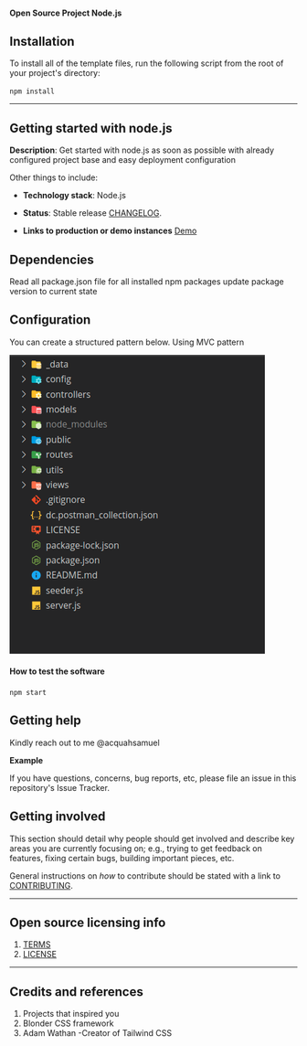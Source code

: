 #### Open Source Project Node.js

## Installation

To install all of the template files, run the following script from the root of your project's directory:

``
npm install
``

---
## Getting started with node.js

**Description**:
Get started with node.js as soon as possible with already configured
project base and easy deployment configuration

Other things to include:

- **Technology stack**: Node.js

* **Status**: Stable release [CHANGELOG](CHANGELOG.md).

* **Links to production or demo instances**
  [Demo]()

## Dependencies

Read all package.json file for all installed npm packages
update package version to current state

## Configuration

You can create a structured pattern below. Using MVC pattern

<!-- <img src="public/images/pattern.png" width="350" height="400" title="hover text"> -->
![readme-pattern](public/images/pattern.png)

#### How to test the software
``
npm start
``


<!-- ## Known issues -->
<!-- Document any known significant shortcomings with the software. -->

## Getting help
Kindly reach out to me @acquahsamuel

**Example**

If you have questions, concerns, bug reports, etc, please file an issue in this repository's Issue Tracker.

## Getting involved

This section should detail why people should get involved and describe key areas you are
currently focusing on; e.g., trying to get feedback on features, fixing certain bugs, building
important pieces, etc.

General instructions on _how_ to contribute should be stated with a link to [CONTRIBUTING](CONTRIBUTING.md).

---

## Open source licensing info

1. [TERMS](TERMS.md)
2. [LICENSE](LICENSE)

---

## Credits and references

1. Projects that inspired you
2. Blonder CSS framework
3. Adam Wathan -Creator of Tailwind CSS



